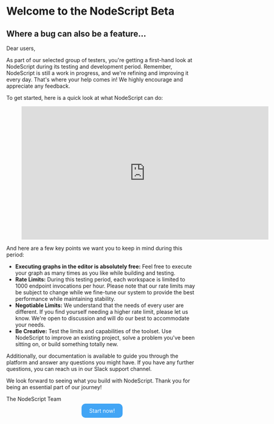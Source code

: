 
# Welcome to the NodeScript Beta
## Where a bug can also be a feature...

Dear users,

As part of our selected group of testers, you're getting a first-hand look at NodeScript during its testing and development period. Remember, NodeScript is still a work in progress, and we're refining and improving it every day. That's where your help comes in! We highly encourage and appreciate any feedback.

To get started, here is a quick look at what NodeScript can do:

<figure class="video_container">
  <iframe src="https://drive.google.com/file/d/1_39ZYiYnkzkWZR24p70N0bCcwwoLElfg/preview" frameborder="0" allowfullscreen="true"  width="650" height="350"> </iframe>
</figure>


And here are a few key points we want you to keep in mind during this period:
* **Executing graphs in the editor is absolutely free:** Feel free to execute your graph as many times as you like while building and testing.
* **Rate Limits:** During this testing period, each workspace is limited to 1000 endpoint invocations per hour. Please note that our rate limits may be subject to change while we fine-tune our system to provide the best performance while maintaining stability.
* **Negotiable Limits:** We understand that the needs of every user are different. If you find yourself needing a higher rate limit, please let us know. We're open to discussion and will do our best to accommodate your needs.
* **Be Creative:** Test the limits and capabilities of the toolset. Use NodeScript to improve an existing project, solve a problem you've been sitting on, or build something totally new.

Additionally, our documentation is available to guide you through the platform and answer any questions you might have. If you have any further questions, you can reach us in our Slack support channel.

We look forward to seeing what you build with NodeScript. Thank you for being an essential part of our journey!

The NodeScript Team

<div style="text-align: center;">
    <a href="https://nodescript.dev" style="background-color: #42A5F5; color: white; padding: 10px 20px; text-decoration: none; border-radius: 10px;">Start now!</a>
</div>





